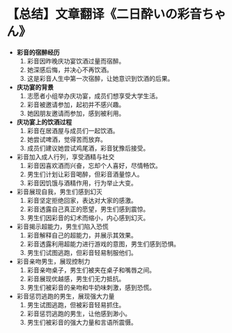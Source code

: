 # 【总结】文章翻译《二日酔いの彩音ちゃん》

-   **彩音的宿醉经历**
    1.  彩音因昨晚庆功宴饮酒过量而宿醉。
    2.  她深感后悔，并决心不再饮酒。
    3.  这是彩音人生中第一次宿醉，让她意识到饮酒的后果。
-   **庆功宴的背景**
    1.  志愿者小组举办庆功宴，成员们想享受大学生活。
    2.  彩音被邀请参加，起初并不感兴趣。
    3.  她因朋友邀请而参加，感到被利用。
-   **庆功宴上的饮酒过程**
    1.  彩音在居酒屋与成员们一起饮酒。
    2.  她尝试啤酒，觉得苦而放弃。
    3.  成员们建议她尝试鸡尾酒，彩音犹豫后接受。
-   彩音加入成人行列，享受酒精与社交
    1.  彩音因喜欢酒而兴奋，忘却个人喜好，尽情畅饮。
    2.  男生们计划让彩音喝醉，但彩音酒量惊人。
    3.  彩音因饥饿与酒精作用，行为举止大变。
-   彩音展现自我，男生们感到幻灭
    1.  彩音坚定拒绝回家，表达对大家的感激。
    2.  彩音透露自己真正的愿望，男生们感到震惊。
    3.  男生们因彩音的幻术而缩小，内心感到幻灭。
-   彩音揭示超能力，男生们陷入恐慌
    1.  彩音解释自己的超能力，并展示其效果。
    2.  彩音透露利用超能力进行游戏的意图，男生们感到恐惧。
    3.  男生们试图逃跑，但彩音轻易制服他们。
-   彩音亲吻男生，展现控制力
    1.  彩音亲吻桌子，男生们被夹在桌子和嘴唇之间。
    2.  彩音展现优越感，男生们无力抵抗。
    3.  男生们被彩音的亲吻和牛奶味刺激，感到恐慌。
-   彩音惩罚逃跑的男生，展现强大力量
    1.  男生试图逃跑，但被彩音轻易抓住。
    2.  彩音惩罚逃跑的男生，让他感到渺小。
    3.  男生们被彩音的强大力量和言语所震慑。
